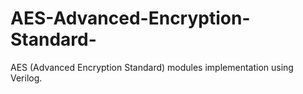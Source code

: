 # AES-Advanced-Encryption-Standard-
AES (Advanced Encryption Standard) modules implementation using Verilog.
